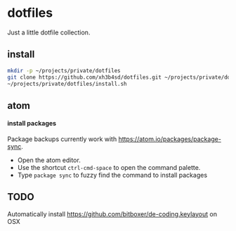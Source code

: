 # dotfiles
Just a little dotfile collection.

## install
```bash
mkdir -p ~/projects/private/dotfiles
git clone https://github.com/xh3b4sd/dotfiles.git ~/projects/private/dotfiles
~/projects/private/dotfiles/install.sh
```

## atom

#### install packages
Package backups currently work with https://atom.io/packages/package-sync.

- Open the atom editor.
- Use the shortcut `ctrl-cmd-space` to open the command palette.
- Type `package sync` to fuzzy find the command to install packages

## TODO
Automatically install https://github.com/bitboxer/de-coding.keylayout on OSX
